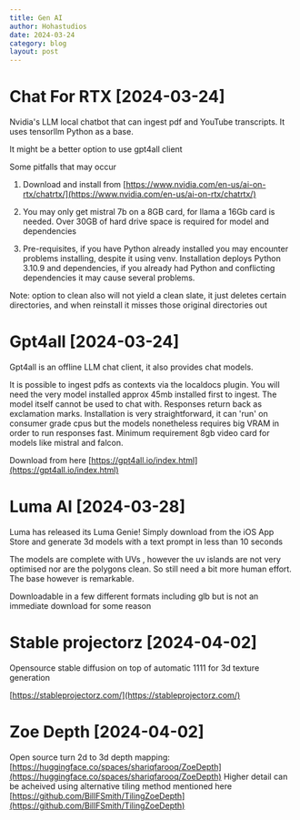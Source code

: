 ```yaml
---
title: Gen AI
author: Hohastudios
date: 2024-03-24
category: blog
layout: post
---
```


# Chat For RTX \[2024-03-24\]

Nvidia's LLM local chatbot that can ingest pdf and YouTube transcripts. It uses tensorllm Python as a base.

It might be a better option to use gpt4all client


Some pitfalls that may occur

1. Download and install from [https://www.nvidia.com/en-us/ai-on-rtx/chatrtx/](https://www.nvidia.com/en-us/ai-on-rtx/chatrtx/)

2. You may only get mistral 7b on a 8GB card, for llama a 16Gb card is needed. Over 30GB of hard drive space is required for model and dependencies

3. Pre-requisites, if you have Python already installed you may encounter problems installing, despite it using venv. Installation deploys Python 3.10.9 and dependencies, if you already had Python and conflicting dependencies it may cause several problems.

Note: option to clean also will not yield a clean slate, it just deletes certain directories, and when reinstall it misses those original directories out

# Gpt4all \[2024-03-24\]
Gpt4all is an offline LLM chat client, it also provides chat models. 

It is possible to ingest pdfs as contexts via the localdocs plugin. You will need the very model installed approx 45mb installed first to ingest. The model itself cannot be used to chat with. Responses return back as exclamation marks.
Installation is very straightforward, it can 'run' on consumer grade cpus but the models nonetheless requires big VRAM in order to run responses fast. Minimum requirement 8gb video card for models like mistral and falcon. 

Download from here [https://gpt4all.io/index.html](https://gpt4all.io/index.html)

# Luma AI \[2024-03-28\]

 Luma has released its Luma Genie! Simply download from the iOS App Store and generate 3d models with a text prompt in less than 10 seconds

 The models are complete with UVs , however the uv islands are not very optimised nor are the polygons clean. So still need a bit more human effort. The base however is remarkable. 

  Downloadable in a few different formats including glb but is not an immediate download for some reason

  
# Stable projectorz \[2024-04-02\]

 Opensource stable diffusion on top of automatic 1111 for 3d texture generation

[https://stableprojectorz.com/](https://stableprojectorz.com/)

# Zoe Depth \[2024-04-02\]

  Open source turn 2d to 3d depth mapping: [https://huggingface.co/spaces/shariqfarooq/ZoeDepth](https://huggingface.co/spaces/shariqfarooq/ZoeDepth)
  Higher detail can be acheived using alternative tiling method mentioned here [https://github.com/BillFSmith/TilingZoeDepth](https://github.com/BillFSmith/TilingZoeDepth)


